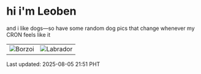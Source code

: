 # hi i'm Leoben

and i like dogs—so have some random dog pics that change whenever my CRON feels like it

|  |  |
|--------|----------|
| ![Borzoi](https://random-dog-vercel.vercel.app/api/random-borzoi?v=1754401864) | ![Labrador](https://random-dog-vercel.vercel.app/api/random-labrador?v=1754401864) |

Last updated: 2025-08-05 21:51 PHT
